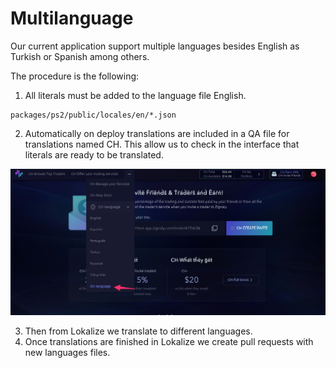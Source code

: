 # Multilanguage

Our current application support multiple languages besides English as Turkish or Spanish among others.

The procedure is the following:
1. All literals must be added to the language file English.

```
packages/ps2/public/locales/en/*.json
```

2. Automatically on deploy translations are included in a QA file for translations named CH. This allow us to check in the interface that literals are ready to be translated.

![Test_language](./img/multilanguage/qa_language.jpg)

3. Then from Lokalize we translate to different languages. 
4. Once translations are finished in Lokalize we create pull requests with new languages files.


